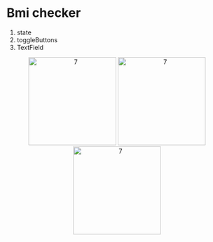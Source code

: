 # Bmi checker

1. state
2. toggleButtons
3. TextField

<p align="center">
<img width="200" alt="7" src="https://github.com/SloWax/Flutter-Practice/assets/62653558/74be8de6-416b-4afc-ab97-c90b800537d6">
<img width="200" alt="7" src="https://github.com/SloWax/Flutter-Practice/assets/62653558/2414a9f6-aa77-4b59-8d68-feca9525296e">
<img width="200" alt="7" src="https://github.com/SloWax/Flutter-Practice/assets/62653558/faf2cdfb-c960-49d9-a227-507d9703bb89">
</p>